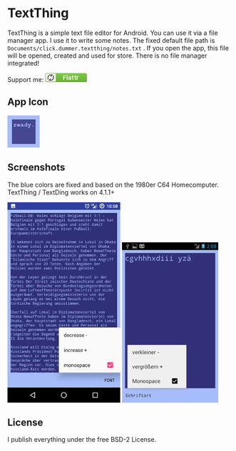 # TextThing
TextThing is a simple text file editor for Android. You can use it via a file manager app. I use it to write some notes. The fixed default file path is `Documents/click.dummer.textthing/notes.txt` . If you open the app, this file will be opened, created and used for store. There is no file manager integrated!

Support me: <a href="https://flattr.com/submit/auto?fid=o6wo7q&url=https%3A%2F%2Fgithub.com%2Fno-go%2FTextThing" target="_blank">![Flattr This](flattr-badge-large.png)</a>

## App Icon

![The App Icon](icon.png)

## Screenshots
The blue colors are fixed and based on the 1980er C64 Homecomputer. TextThing / TextDing works on 4.1.1+

![The blue colors are fixed and based on the 1980er C64 Homecomputer](screenshot-6.0.1.jpg) ![It runns under 4.1.1 Jelly Bean too.](screenshot-4.1.1.jpg)

## License

I publish everything under the free BSD-2 License.
